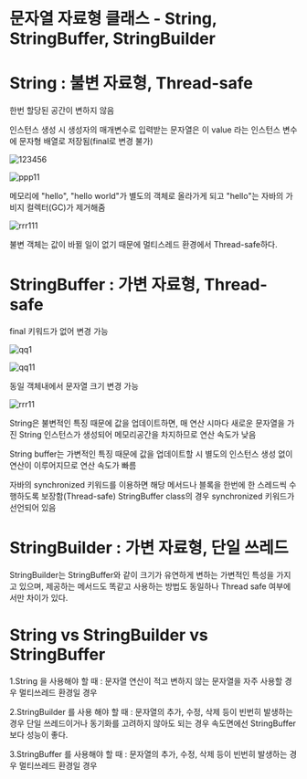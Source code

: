 # 문자열 자료형 클래스 - String, StringBuffer, StringBuilder

# String : 불변 자료형, Thread-safe

 한번 할당된 공간이 변하지 않음

 인스턴스 생성 시 생성자의 매개변수로 입력받는 문자열은 이 value 라는 인스턴스 변수에 문자형 배열로 저장됨(final로 변경 불가)
 
 
![123456](https://github.com/heydgmon/0619/assets/40292371/9ce67b80-07d4-42ca-b90c-1d134f1de3b9)

![ppp11](https://github.com/heydgmon/0619/assets/40292371/04107a4f-11d5-45e8-bbf8-827c9b6fb8f0)

  메모리에 "hello", "hello world"가 별도의 객체로 올라가게 되고 "hello"는 자바의 가비지 컬렉터(GC)가 제거해줌

![rrr111](https://github.com/heydgmon/0619/assets/40292371/63f48463-9ab1-4220-bdeb-41fa9287c957)


불변 객체는 값이 바뀔 일이 없기 때문에 멀티스레드 환경에서 Thread-safe하다.


# StringBuffer : 가변 자료형, Thread-safe

final 키워드가 없어 변경 가능


![qq1](https://github.com/heydgmon/0619/assets/40292371/d7d2134e-bdd0-4574-9deb-1d0048ff9567) 


![qq11](https://github.com/heydgmon/0619/assets/40292371/dd757e35-c561-48f5-8f86-e925cea1c34f)

동일 객체내에서 문자열 크기 변경 가능

![rrr11](https://github.com/heydgmon/0619/assets/40292371/fcb58ac7-f721-41fc-9267-cf5a10385304)


String은 불변적인 특징 때문에 값을 업데이트하면, 매 연산 시마다 새로운 문자열을 가진 String 인스턴스가 생성되어 메모리공간을 차지하므로 연산 속도가 낮음


String buffer는 가변적인 특징 때문에 값을 업데이트할 시 별도의 인스턴스 생성 없이 연산이 이루어지므로 연산 속도가 빠름 


자바의 synchronized 키워드를 이용하면 해당 메서드나 블록을 한번에 한 스레드씩 수행하도록 보장함(Thread-safe)
StringBuffer class의 경우 synchronized 키워드가 선언되어 있음




# StringBuilder : 가변 자료형, 단일 쓰레드
StringBuilder는 StringBuffer와 같이 크기가 유연하게 변하는 가변적인 특성을 가지고 있으며, 제공하는 메서드도 똑같고 사용하는 방법도 동일하나
Thread safe 여부에서만 차이가 있다.



# String vs StringBuilder vs StringBuffer
1.String 을 사용해야 할 때 :
문자열 연산이 적고 변하지 않는 문자열을 자주 사용할 경우
멀티쓰레드 환경일 경우 

2.StringBuilder 를 사용 해야 할 때 :
문자열의 추가, 수정, 삭제 등이 빈번히 발생하는 경우
단일 쓰레드이거나 동기화를 고려하지 않아도 되는 경우
속도면에선 StringBuffer 보다 성능이 좋다.

3.StringBuffer 를 사용해야 할 때 :
문자열의 추가, 수정, 삭제 등이 빈번히 발생하는 경우
멀티쓰레드 환경일 경우 
